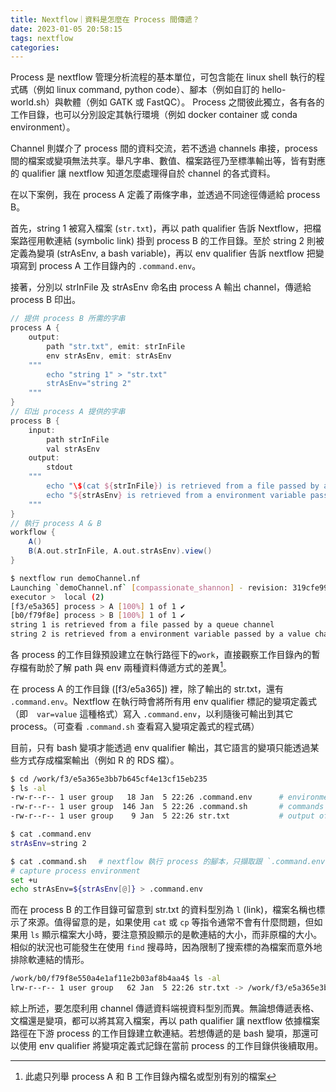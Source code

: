 ```yaml
---
title: Nextflow｜資料是怎麼在 Process 間傳遞？
date: 2023-01-05 20:58:15
tags: nextflow 
categories:
---
```


Process 是 nextflow 管理分析流程的基本單位，可包含能在 linux shell 執行的程式碼（例如 linux command, python code）、腳本（例如自訂的 hello-world.sh）與軟體（例如 GATK 或 FastQC）。 Process 之間彼此獨立，各有各的工作目錄，也可以分別設定其執行環境（例如 docker container 或 conda environment）。

Channel 則媒介了 process 間的資料交流，若不透過 channels 串接，process 間的檔案或變項無法共享。舉凡字串、數值、檔案路徑乃至標準輸出等，皆有對應的 qualifier 讓 nextflow 知道怎麼處理得自於 channel 的各式資料。
<!--more-->
在以下案例，我在 process A 定義了兩條字串，並透過不同途徑傳遞給 process B。

首先，string 1 被寫入檔案 (`str.txt`)，再以 path qualifier 告訴 Nextflow，把檔案路徑用軟連結 (symbolic link) 掛到 process B 的工作目錄。至於 string 2 則被定義為變項 (strAsEnv, a bash variable)，再以 env qualifier 告訴 nextflow 把變項寫到 process A 工作目錄內的 `.command.env`。

接著，分別以 strInFile 及 strAsEnv 命名由 process A 輸出 channel，傳遞給 process B 印出。
```groovy
// 提供 process B 所需的字串
process A {
    output:
        path "str.txt", emit: strInFile
        env strAsEnv, emit: strAsEnv
    """
        echo "string 1" > "str.txt"
        strAsEnv="string 2"
    """
}
// 印出 process A 提供的字串
process B {
    input:
        path strInFile
        val strAsEnv 
    output:
        stdout
    """
        echo "\$(cat ${strInFile}) is retrieved from a file passed by a queue channel"
        echo "${strAsEnv} is retrieved from a environment variable passed by a value channel"
    """ 
}
// 執行 process A & B
workflow {
    A()
    B(A.out.strInFile, A.out.strAsEnv).view()
}
```

```bash
$ nextflow run demoChannel.nf 
Launching `demoChannel.nf` [compassionate_shannon] - revision: 319cfe997a
executor >  local (2)
[f3/e5a365] process > A [100%] 1 of 1 ✔
[b0/f79f8e] process > B [100%] 1 of 1 ✔
string 1 is retrieved from a file passed by a queue channel
string 2 is retrieved from a environment variable passed by a value channel
```
各 process 的工作目錄預設建立在執行路徑下的`work`，直接觀察工作目錄內的暫存檔有助於了解 path 與 env 兩種資料傳遞方式的差異[^1]。
[^1]: 此處只列舉 process A 和 B 工作目錄內檔名或型別有別的檔案

在 process A 的工作目錄 ([f3/e5a365]) 裡，除了輸出的 str.txt，還有 `.command.env`。Nextflow 在執行時會將所有用 env qualifier 標記的變項定義式（即　`var=value` 這種格式）寫入 `.command.env`，以利隨後可輸出到其它 process。（可查看 `.command.sh` 查看寫入變項定義式的程式碼）

目前，只有 bash 變項才能透過 env qualifier 輸出，其它語言的變項只能透過某些方式存成檔案輸出（例如 R 的 RDS 檔）。
```bash
$ cd /work/f3/e5a365e3bb7b645cf4e13cf15eb235
$ ls -al
-rw-r--r-- 1 user group   18 Jan  5 22:26 .command.env      # environment variables of process A
-rw-r--r-- 1 user group  146 Jan  5 22:26 .command.sh       # commands to execute process A
-rw-r--r-- 1 user group    9 Jan  5 22:26 str.txt           # output of process A

$ cat .command.env
strAsEnv=string 2

$ cat .command.sh　 # nextflow 執行 process 的腳本，只擷取跟 `.command.env` 相關的部分
# capture process environment
set +u
echo strAsEnv=${strAsEnv[@]} > .command.env
```

而在 process B 的工作目錄可留意到 str.txt 的資料型別為 `l` (link)，檔案名稱也標示了來源。值得留意的是，如果使用 `cat` 或 `cp` 等指令通常不會有什麼問題，但如果用 `ls` 顯示檔案大小時，要注意預設顯示的是軟連結的大小，而非原檔的大小。相似的狀況也可能發生在使用 `find` 搜尋時，因為限制了搜索標的為檔案而意外地排除軟連結的情形。 
```bash
/work/b0/f79f8e550a4e1af11e2b03af8b4aa4$ ls -al
lrw-r--r-- 1 user group   62 Jan  5 22:26 str.txt -> /work/f3/e5a365e3bb7b645cf4e13cf15eb235/str.txt
```

綜上所述，要怎麼利用 channel 傳遞資料端視資料型別而異。無論想傳遞表格、文檔還是變項，都可以將其寫入檔案，再以 path qualifier 讓 nextflow 依據檔案路徑在下游 process 的工作目錄建立軟連結。若想傳遞的是 bash 變項，那還可以使用 env qualifier 將變項定義式記錄在當前 process 的工作目錄供後續取用。